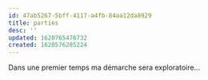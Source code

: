 ```yaml
---
id: 47ab5267-5bff-4117-a4fb-84aa12da8929
title: parties
desc: ''
updated: 1620765476732
created: 1620576285224
---
```

Dans une premier temps ma démarche sera exploratoire...     